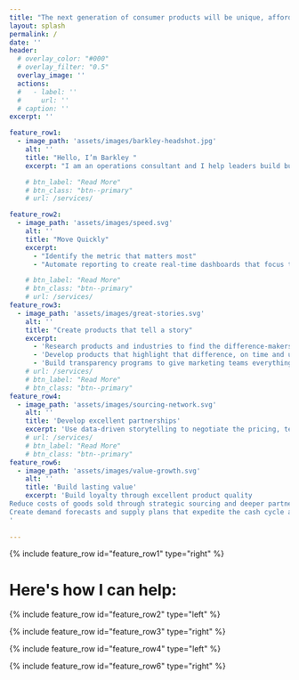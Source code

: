 ```yaml
---
title: "The next generation of consumer products will be unique, affordable, and they will tell stories that drive change."
layout: splash
permalink: /
date: ''
header:
  # overlay_color: "#000"
  # overlay_filter: "0.5"
  overlay_image: ''
  actions:
  #   - label: ''
  #     url: ''
  # caption: ''
excerpt: ''

feature_row1:
  - image_path: 'assets/images/barkley-headshot.jpg'
    alt: ''
    title: "Hello, I’m Barkley "
    excerpt: "I am an operations consultant and I help leaders build businesses that change how people consume. I have launched 100+ products for mission-driven brands at every scale–from pre-market startups to large multinationals. A lesson I hold above all else: difference matters. To be unique, businesses need to operate differently, to deliver real economic value, and they need to tell the story."

    # btn_label: "Read More"
    # btn_class: "btn--primary"
    # url: /services/

feature_row2:
  - image_path: 'assets/images/speed.svg'
    alt: ''
    title: "Move Quickly"
    excerpt: 
      - "Identify the metric that matters most"
      - "Automate reporting to create real-time dashboards that focus teams and drive progress"

    # btn_label: "Read More"
    # btn_class: "btn--primary"
    # url: /services/
feature_row3:
  - image_path: 'assets/images/great-stories.svg'
    alt: ''
    title: "Create products that tell a story"
    excerpt: 
      - 'Research products and industries to find the difference-makers'
      - 'Develop products that highlight that difference, on time and under budget'
      - 'Build transparency programs to give marketing teams everything they need to tell great stories'
    # url: /services/
    # btn_label: "Read More"
    # btn_class: "btn--primary"
feature_row4:
  - image_path: 'assets/images/sourcing-network.svg'
    alt: ''   
    title: 'Develop excellent partnerships'
    excerpt: 'Use data-driven storytelling to negotiate the pricing, terms, and service levels that will make consumers think differently /n Source partners who value a brand’s core mission and will embrace change'
    # url: /services/
    # btn_label: "Read More"
    # btn_class: "btn--primary"
feature_row6:
  - image_path: 'assets/images/value-growth.svg'
    alt: ''   
    title: 'Build lasting value'
    excerpt: 'Build loyalty through excellent product quality
Reduce costs of goods sold through strategic sourcing and deeper partnerships
Create demand forecasts and supply plans that expedite the cash cycle and minimize obsolescence and chargebacks
'
    
---
```


{% include feature_row id="feature_row1" type="right" %}

<!-- Apply the marker-title class directly to the title -->
<h1 class="page__title marker-title">Here's how I can help:</h1>

{% include feature_row id="feature_row2" type="left" %}

{% include feature_row id="feature_row3" type="right" %}


{% include feature_row id="feature_row4" type="left" %}

{% include feature_row id="feature_row6" type="right" %}
